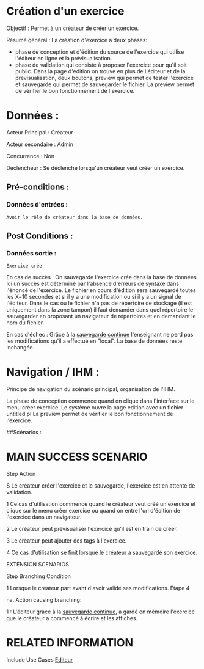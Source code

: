 # Création d'un exercice


Objectif : Permet à un créateur de créer un exercice.

Résumé général : La création d'exercice a deux phases:
- phase de conception et d'édition du source de l'exercice qui utilise l'éditeur en ligne et la prévisualisation.
- phase de validation qui consiste à proposer l'exercice pour qu'il soit public.
Dans la page d'edition on trouve en plus de l'éditeur et de la prévisualisation, deux boutons, preview qui permet de tester l'exercice et sauvegarde qui permet de sauvegarder le fichier. La preview permet de vérifier le bon fonctionnement de l'exercice. 


# Données :

Acteur Principal : Créateur

Acteur secondaire : Admin

Concurrence : Non

Déclencheur : Se déclenche lorsqu'un créateur veut créer un exercice.



## Pré-conditions :

### Données d'entrées :

	Avoir le rôle de créateur dans la base de données.


## Post Conditions :

### Données sortie :

	Exercice crée

En cas de succès : On sauvegarde l'exercice crée dans la base de données. Ici un succès est déterminé par l'absence d'erreurs de syntaxe dans l'énoncé de l'exercice. Le fichier en cours d'édition sera sauvegardé toutes les X=10 secondes et si il y a une modification ou si il y a un signal de l'éditeur. Dans le cas ou le fichier n'a pas de répertoire de stockage (il est uniquement dans la zone tampon) il faut demander dans quel répertoire le sauvegarder en proposant un navigateur de répertoires et en demandant le nom du fichier.

En cas d'échec : Grâce à la [sauvegarde continue](/editeur.md) l'enseignant ne perd pas les modifications qu'il a effectué en "local". La base de données reste inchangée. 


# Navigation / IHM  :

Principe de navigation du scénario principal, organisation de l'IHM.

La phase de conception commence quand on clique dans l'interface sur le menu créer exercice.
Le système ouvre la page edition avec un fichier untitled.pl 
La preview permet de vérifier le bon fonctionnement de l'exercice. 

##Scénarios :

# MAIN SUCCESS SCENARIO

Step    Action

S    Le créateur créer l'exercice et le sauvegarde, l'exercice est en attente de validation.

1    Ce cas d'utilisation commence quand le créateur veut créé un exercice et clique sur le menu créer exercice ou quand on entre l'url d'édition de l'exercice dans un navigateur.

2    Le créateur peut prévisualiser l'exercice qu'il est en train de créer.

3    Le créateur peut ajouter des tags à l'exercice.

4    Ce cas d'utilisation se finit lorsque le créateur a sauvegardé son exercice.


EXTENSION SCENARIOS

Step    Branching Condition

1	 Lorsque le créateur part avant d'avoir validé ses modifications. Etape 4

na.  Action causing branching:

1 : L'éditeur grâce à la [sauvegarde continue](/editeur.md), a gardé en mémoire l'exercice que le créateur a commencé à écrire et les affiches.



# RELATED INFORMATION

Include Use Cases    [Editeur](/editeur.md)
 

<!--- 
Author : Raphael
Validator : 
-->

